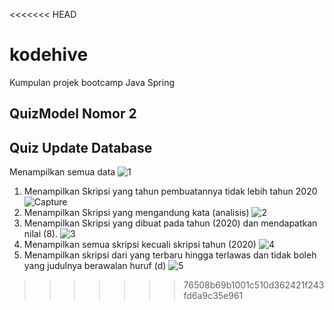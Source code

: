 <<<<<<< HEAD
# kodehive
Kumpulan projek bootcamp Java Spring

## QuizModel Nomor 2


## Quiz Update Database



Menampilkan semua data
![1](https://user-images.githubusercontent.com/49230212/179694705-de0b623b-9996-45a9-93e8-b1044ed477cc.PNG)
1. Menampilkan Skripsi yang tahun pembuatannya tidak lebih tahun 2020
![Capture](https://user-images.githubusercontent.com/49230212/179488753-9d2c8a69-4bef-4e1a-8b37-4cfeea658b3b.PNG)
2. Menampilkan Skripsi yang mengandung kata (analisis)
![2](https://user-images.githubusercontent.com/49230212/179695478-2db0fca1-e9d8-4f7c-ac54-60c50ea3b30d.PNG)
3. Menampilkan Skripsi yang dibuat pada tahun (2020) dan mendapatkan nilai (8).
![3](https://user-images.githubusercontent.com/49230212/179695684-2dfd826d-7b7c-44b4-936c-9b44ccbe6f0b.PNG)
4. Menampilkan semua skripsi kecuali skripsi tahun (2020)
![4](https://user-images.githubusercontent.com/49230212/179695759-0576726e-780f-4396-b815-57a710418e05.PNG)
5. Menampilkan skripsi dari yang terbaru hingga terlawas dan tidak boleh yang judulnya berawalan huruf (d)
![5](https://user-images.githubusercontent.com/49230212/179695883-af75effc-7119-4c32-a38d-59bd75f4fb1a.PNG)

>>>>>>> 76508b69b1001c510d362421f243fd6a9c35e961
